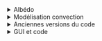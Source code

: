 <details>
<summary> Albédo </summary> 
Ce dossier regroupe plusieurs versions de modélisation de l’effet de l’albédo terrestre (par découpage terrestre ou par appel API de la NASA). 
</details>

<details>
<summary> Modélisation convection </summary>
Contient les codes principaux de simulation de la convection atmosphérique. Ces fichiers implémentent la loi de Newton pour modéliser les échanges thermiques entre le sol (nuit/jour) et des blocs d’air se déplaçant à vitesse constante. 
</details>

<details>
<summary> Anciennes versions du code </summary>
Ce dossier contient les anciennes versions du code principal.
</details>

<details>
<summary> GUI et code </summary>
Ce dossier contient l’interface graphique (GUI) ainsi que le code complet du projet.
</details>
